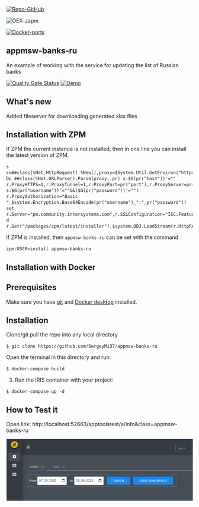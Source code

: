 [![Repo-GitHub](https://img.shields.io/badge/dynamic/xml?color=gold&label=GitHub%20module.xml&prefix=ver.&query=%2F%2FVersion&url=https%3A%2F%2Fraw.githubusercontent.com%2Fsergeymi37%2Fappmsw-banks-ru%2Fmaster%2Fmodule.xml)](https://raw.githubusercontent.com/sergeymi37/appmsw-banks-ru/master/module.xml)
 
![OEX-zapm](https://img.shields.io/badge/dynamic/json?url=https:%2F%2Fpm.community.intersystems.com%2Fpackages%2Fappmsw-banks-ru%2F&label=ZPM-pm.community.intersystems.com&query=$.version&color=green&prefix=appmsw-banks-ru)
 
[![Docker-ports](https://img.shields.io/badge/dynamic/yaml?color=blue&label=docker-compose&prefix=ports%20-%20&query=%24.services.iris.ports&url=https%3A%2F%2Fraw.githubusercontent.com%2Fsergeymi37%2Fappmsw-banks-ru%2Fmaster%2Fdocker-compose.yml)](https://raw.githubusercontent.com/sergeymi37/appmsw-banks-ru/master/docker-compose.yml)
 
## appmsw-banks-ru

An example of working with the service for updating the list of Russian banks

[![Quality Gate Status](https://community.objectscriptquality.com/api/project_badges/measure?project=intersystems_iris_community%2Fappmsw-banks-ru&metric=alert_status)](https://community.objectscriptquality.com/dashboard?id=intersystems_iris_community%2Fappmsw-banks-ru)
 [![Demo](https://img.shields.io/badge/Demo%20on-GCR-black)](https://banks.demo.community.intersystems.com/apptoolsrest/a/info&class=appmsw.banks.info)

## What's new

Added fileserver for downloading generated xlsx files

## Installation with ZPM

If ZPM the current instance is not installed, then in one line you can install the latest version of ZPM.
```
s r=##class(%Net.HttpRequest).%New(),proxy=$System.Util.GetEnviron("https_proxy") Do ##class(%Net.URLParser).Parse(proxy,.pr) s:$G(pr("host"))'="" r.ProxyHTTPS=1,r.ProxyTunnel=1,r.ProxyPort=pr("port"),r.ProxyServer=pr("host") s:$G(pr("username"))'=""&&($G(pr("password"))'="") r.ProxyAuthorization="Basic "_$system.Encryption.Base64Encode(pr("username")_":"_pr("password")) set r.Server="pm.community.intersystems.com",r.SSLConfiguration="ISC.FeatureTracker.SSL.Config" d r.Get("/packages/zpm/latest/installer"),$system.OBJ.LoadStream(r.HttpResponse.Data,"c")
```
If ZPM is installed, then `appmsw-banks-ru` can be set with the command
```
zpm:USER>install appmsw-banks-ru
```
## Installation with Docker

## Prerequisites
Make sure you have [git](https://git-scm.com/book/en/v2/Getting-Started-Installing-Git) and [Docker desktop](https://www.docker.com/products/docker-desktop) installed.

## Installation
Clone/git pull the repo into any local directory

```
$ git clone https://github.com/SergeyMi37/appmsw-banks-ru
```

Open the terminal in this directory and run:

```
$ docker-compose build
```

3. Run the IRIS container with your project:

```
$ docker-compose up -d
```

## How to Test it
Open link: http://localhost:52663/apptoolsrest/a/info&class=appmsw-banks-ru

![Link](https://raw.githubusercontent.com/sergeymi37/appmsw-banks-ru/master/doc/Screenshot_1.png)
